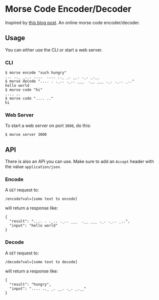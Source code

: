 # Morse Code Encoder/Decoder

Inspired by [this blog post](http://charlieharvey.org.uk/page/bodgy_haskell_morse_code). An online morse code encoder/decoder.

## Usage

You can either use the CLI or start a web server.

### CLI

```
$ morse encode "such hungry"
... .._ _._. ....  .... .._ _. __. ._. _.__
$ morse decode ".... . ._.. ._.. ___  .__ ___ ._. ._.. _.."
hello world
$ morse code "hi"
.... ..
$ morse code ".... .."
hi
```

### Web Server

To start a web server on port `3000`, do this:

```
$ morse server 3000
```

## API

There is also an API you can use. Make sure to add an `Accept` header with the value `application/json`.

### Encode

A `GET` request to:

`/encode?val=[some text to encode]`

will return a response like:

```
{
  "result": ".... . ._.. ._.. ___  .__ ___ ._. ._.. _..",
  "input": "hello world"
}
```

### Decode

A `GET` request to:

`/decode?val=[some text to decode]`

will return a response like:

```
{
  "result": "hungry",
  "input": ".... .._ _. __. ._. _.__"
}
```